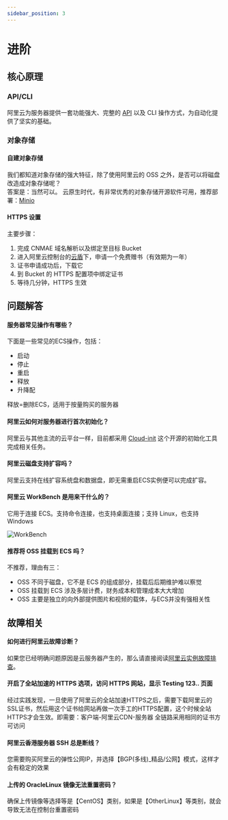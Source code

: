 ```yaml
---
sidebar_position: 3
---
```


# 进阶

## 核心原理


### API/CLI

阿里云为服务器提供一套功能强大、完整的 [API](https://next.api.aliyun.com/) 以及 CLI 操作方式，为自动化提供了坚实的基础。  

###  对象存储

#### 自建对象存储

我们都知道对象存储的强大特征，除了使用阿里云的 OSS 之外，是否可以将磁盘改造成对象存储呢？  
答案是：当然可以。
云原生时代，有非常优秀的对象存储开源软件可用，推荐部署：[Minio](https://github.com/Websoft9/docker-minio)



#### HTTPS 设置

主要步骤：

1. 完成 CNMAE 域名解析以及绑定至目标 Bucket
2. 进入阿里云控制台的[云盾](https://yundun.console.aliyun.com/)下，申请一个免费赠书（有效期为一年）
3. 证书申请成功后，下载它
4. 到 Bucket 的 HTTPS 配置项中绑定证书
5. 等待几分钟，HTTPS 生效


## 问题解答

#### 服务器常见操作有哪些？

下面是一些常见的ECS操作，包括：

- 启动
- 停止
- 重启
- 释放
- 升降配

释放=删除ECS，适用于按量购买的服务器

#### 阿里云如何对服务器进行首次初始化？

阿里云与其他主流的云平台一样，目前都采用 [Cloud-init](https://cloudinit.readthedocs.io/) 这个开源的初始化工具完成相关任务。  

#### 阿里云磁盘支持扩容吗？

阿里云支持在线扩容系统盘和数据盘，即无需重启ECS实例便可以完成扩容。

#### 阿里云 WorkBench 是用来干什么的？

它用于连接 ECS。支持命令连接，也支持桌面连接；支持 Linux，也支持 Windows

![WorkBench](http://libs.websoft9.com/Websoft9/DocsPicture/zh/aliyun/aliyun-workbench-websoft9.png)

#### 推荐将 OSS 挂载到 ECS 吗？

不推荐，理由有三：

* OSS 不同于磁盘，它不是 ECS 的组成部分，挂载后后期维护难以察觉
* OSS 挂载到 ECS 涉及多层计费，财务成本和管理成本大大增加
* OSS 主要是独立的向外部提供图片和视频的载体，与ECS并没有强相关性


## 故障相关

#### 如何进行阿里云故障诊断？

如果您已经明确问题原因是云服务器产生的，那么请直接阅读[阿里云实例故障排查](https://help.aliyun.com/knowledge_detail/127067.html)。


#### 开启了全站加速的 HTTPS 选项，访问 HTTPS 网站，显示 Testing 123.. 页面

经过实践发现，一旦使用了阿里云的全站加速HTTPS之后，需要下载阿里云的SSL证书，然后用这个证书给网站再做一次手工的HTTPS配置，这个时候全站HTTPS才会生效。即需要：客户端-阿里云CDN-服务器 全链路采用相同的证书方可访问

#### 阿里云香港服务器 SSH 总是断线？

您需要购买阿里云的弹性公网IP，并选择【BGP(多线)_精品/公网】模式，这样才会有稳定的效果

#### 上传的 OracleLinux 镜像无法重置密码？

确保上传镜像等选择等是【CentOS】类别，如果是【OtherLinux】等类别，就会导致无法在控制台重置密码



